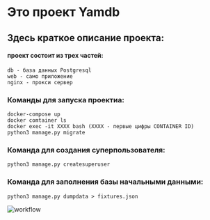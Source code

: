 # Это проект Yamdb

## Здесь краткое описание проекта: 
    
#### проект состоит из трех частей:
    db - база данных Postgresql
    web - само приложение
    nginx - прокси сервер 

### Команды для запуска проектиа:
    docker-compose up
    docker comtainer ls
    docker exec -it XXXX bash (XXXX - первые цифры CONTAINER ID)
    python3 manage.py migrate
    
### Команда для создания суперпользователя:
    python3 manage.py createsuperuser

### Команда для заполнения базы начальными данными:
    python3 manage.py dumpdata > fixtures.json

![workflow](https://github.com/bobrolevv/yamdb_final/actions/workflows/yamdb_workflow.yml/badge.svg)